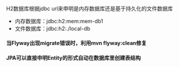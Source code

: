 ####
H2数据库根据jdbc url来申明是内存数据库还是基于持久化的文件数据库
- 内存数据库：jdbc:h2:mem:mem-db1
- 文件数据库：jdbc:h2:./local-db

#### 当Flyway出现migrate错误时，利用mvn flyway:clean修复

#### JPA可以直接申明Entity的形式自动在数据库里创建表结构